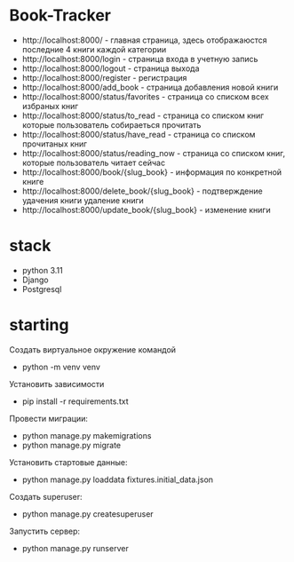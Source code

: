 # Book-Tracker
* http://localhost:8000/ - главная страница, здесь отображаюстся последние 4 книги каждой категории
* http://localhost:8000/login - страница входа в учетную запись
* http://localhost:8000/logout - страница выхода
* http://localhost:8000/register - регистрация
* http://localhost:8000/add_book - страница добавления новой книги
* http://localhost:8000/status/favorites - страница со списком всех избраных книг
* http://localhost:8000/status/to_read - страница со списком книг которые пользователь собираеться прочитать
* http://localhost:8000/status/have_read - страница со списком прочитаных книг
* http://localhost:8000/status/reading_now - страница со списком книг, которые пользователь читает сейчас
* http://localhost:8000/book/{slug_book} - информация по конкретной книге
* http://localhost:8000/delete_book/{slug_book} - подтверждение удачения книги удаление книги
* http://localhost:8000/update_book/{slug_book} - изменение книги



# stack
* python 3.11
* Django
* Postgresql

# starting
Создать виртуальное окружение командой
* python -m venv venv

Установить зависимости
* pip install -r requirements.txt

Провести миграции:
* python manage.py makemigrations
* python manage.py migrate

Установить стартовые данные:
* python manage.py loaddata fixtures.initial_data.json

Создать superuser:
* python manage.py createsuperuser

Запустить сервер:
* python manage.py runserver
